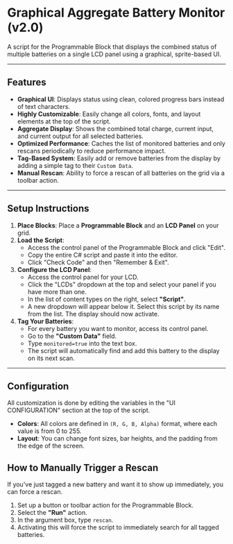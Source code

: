 # Graphical Aggregate Battery Monitor (v2.0)

A script for the Programmable Block that displays the combined status of multiple batteries on a single LCD panel using a graphical, sprite-based UI.

---

## Features

-   **Graphical UI**: Displays status using clean, colored progress bars instead of text characters.
-   **Highly Customizable**: Easily change all colors, fonts, and layout elements at the top of the script.
-   **Aggregate Display**: Shows the combined total charge, current input, and current output for all selected batteries.
-   **Optimized Performance**: Caches the list of monitored batteries and only rescans periodically to reduce performance impact.
-   **Tag-Based System**: Easily add or remove batteries from the display by adding a simple tag to their `Custom Data`.
-   **Manual Rescan**: Ability to force a rescan of all batteries on the grid via a toolbar action.

---

## Setup Instructions

1.  **Place Blocks**: Place a **Programmable Block** and an **LCD Panel** on your grid.
2.  **Load the Script**:
    * Access the control panel of the Programmable Block and click "Edit".
    * Copy the entire C# script and paste it into the editor.
    * Click "Check Code" and then "Remember & Exit".
3.  **Configure the LCD Panel**:
    * Access the control panel for your LCD.
    * Click the "LCDs" dropdown at the top and select your panel if you have more than one.
    * In the list of content types on the right, select **"Script"**.
    * A new dropdown will appear below it. Select this script by its name from the list. The display should now activate.
4.  **Tag Your Batteries**:
    * For every battery you want to monitor, access its control panel.
    * Go to the **"Custom Data"** field.
    * Type `monitored=true` into the text box.
    * The script will automatically find and add this battery to the display on its next scan.

---

## Configuration

All customization is done by editing the variables in the "UI CONFIGURATION" section at the top of the script.

-   **Colors**: All colors are defined in `(R, G, B, Alpha)` format, where each value is from 0 to 255.
-   **Layout**: You can change font sizes, bar heights, and the padding from the edge of the screen.

## How to Manually Trigger a Rescan

If you've just tagged a new battery and want it to show up immediately, you can force a rescan.

1.  Set up a button or toolbar action for the Programmable Block.
2.  Select the **"Run"** action.
3.  In the argument box, type `rescan`.
4.  Activating this will force the script to immediately search for all tagged batteries.
